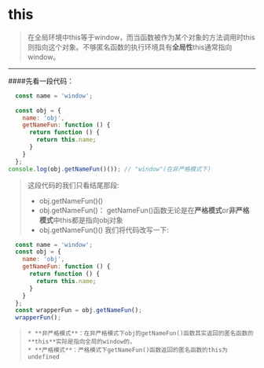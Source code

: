 # this
> 在全局环境中this等于window，而当函数被作为某个对象的方法调用时this则指向这个对象。不够匿名函数的执行环境具有**全局性**this通常指向window。
---

####先看一段代码：
```js
  const name = 'window';
  
  const obj = {
    name: 'obj',
    getNameFun: function () {
      return function () {
        return this.name;
      }
    }
  };
console.log(obj.getNameFun()()); // "window"(在非严格模式下)
```

> 这段代码的我们只看结尾那段:
> * obj.getNameFun()()
> * obj.getNameFun()：
>    getNameFun()函数无论是在**严格模式**or**非严格模式**中this都是指向obj对象
>  * obj.getNameFun()()
>  我们将代码改写一下:
  
  ```js
    const name = 'window';
    const obj = {
      name: 'obj',
      getNameFun: function () {
        return function () {
          return this.name;
        }
      }
    }; 
    const wrapperFun = obj.getNameFun();
    wrapperFun();
  ```
  
>     * **非严格模式**：在非严格模式下obj的getNameFun()函数其实返回的匿名函数的**this**实际是指向全局的window的，
>     * **严格模式**：严格模式下getNameFun()函数返回的匿名函数的this为undefined
